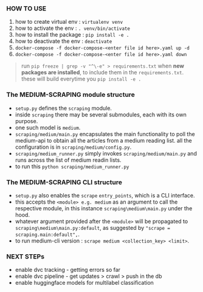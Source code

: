 ### HOW TO USE

1. how to create virtual env : `virtualenv venv`
2. how to activate the env : `. venv/bin/activate`
3. how to install the package : `pip install -e .`
4. how to deactivate the env : `deactivate`
5. `docker-compose -f docker-compose-<enter file id here>.yaml up -d`
6. `docker-compose -f docker-compose-<enter file id here>.yaml down`

> run `pip freeze | grep -v "^\-e" > requirements.txt` when **new packages are installed**, to include them in the `requirements.txt`. these will build everytime you `pip install -e .`

### The MEDIUM-SCRAPING module structure

- `setup.py` defines the `scraping` module.
- inside `scraping` there may be several submodules, each with its own purpose.
- one such model is `medium`.
- `scraping/medium/main.py` encapsulates the main functionality to poll the medium-api to obtain all the articles from a medium reading list. all the configuration is in `scraping/medium/config.py`.
- `scraping/medium_runner.py` simply invokes `scraping/medium/main.py` and runs across the list of medium readin lists.
- to run this `python scraping/medium_runner.py`

### The MEDIUM-SCRAPING CLI structure

- `setup.py` also enables the `scrape` `entry_points`, which is a CLI interface.
- this accepts the `<module> e.g. medium` as an argument to call the respective module, in this instance `scraping\medium\main.py` under the hood.
- whatever argument provided after the `<module>` will be propagated to `scraping\medium\main.py:default`, as suggested by `"scrape = scraping.main:default",`.
- to run medium-cli version : `scrape medium <collection_key> <limit>`.

### NEXT STEPs

- enable dvc tracking - getting errors so far
- enable dvc pipeline - get updates > crawl > push in the db
- enable huggingface models for multilabel classification
